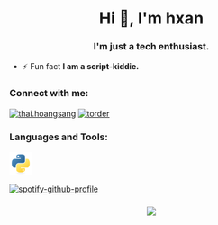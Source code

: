 <h1 align="center">Hi 👋, I'm hxan</h1>
<h3 align="center">I'm just a tech enthusiast.</h3>

- ⚡ Fun fact **I am a script-kiddie.**

<h3 align="left">Connect with me:</h3>
<p align="left">
<a href="https://fb.com/thai.hoangsang" target="blank"><img align="center" src="https://raw.githubusercontent.com/rahuldkjain/github-profile-readme-generator/master/src/images/icons/Social/facebook.svg" alt="thai.hoangsang" height="30" width="40" /></a>
<a href="https://discord.gg/torder" target="blank"><img align="center" src="https://raw.githubusercontent.com/rahuldkjain/github-profile-readme-generator/master/src/images/icons/Social/discord.svg" alt="torder" height="30" width="40" /></a>
</p>

<h3 align="left">Languages and Tools:</h3>
<p align="left"> <a href="https://www.python.org" target="_blank" rel="noreferrer"> <img src="https://raw.githubusercontent.com/devicons/devicon/master/icons/python/python-original.svg" alt="python" width="40" height="40"/> </a> </p>

[![spotify-github-profile](https://spotify-github-profile.vercel.app/api/view?uid=3174er3awynus4diefvtwzoox7qq&cover_image=true&theme=compact&show_offline=false&background_color=121212&interchange=true)](https://github.com/kittinan/spotify-github-profile)

<h3 align='center'> <img src="https://count.getloli.com/get/@whoismaiko?theme=gelbooru" width="700"  /></h3> 
